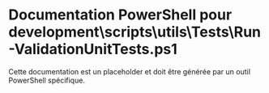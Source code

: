 # Documentation PowerShell pour development\scripts\utils\Tests\Run-ValidationUnitTests.ps1

Cette documentation est un placeholder et doit être générée par un outil PowerShell spécifique.
